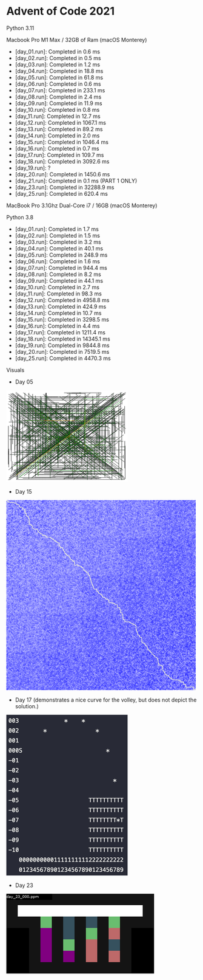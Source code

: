 # Advent of Code 2021

Python 3.11

Macbook Pro M1 Max / 32GB of Ram (macOS Monterey)

- [day_01.run]: Completed in 0.6 ms
- [day_02.run]: Completed in 0.5 ms
- [day_03.run]: Completed in 1.2 ms
- [day_04.run]: Completed in 18.8 ms
- [day_05.run]: Completed in 61.8 ms
- [day_06.run]: Completed in 0.6 ms
- [day_07.run]: Completed in 233.1 ms
- [day_08.run]: Completed in 2.4 ms
- [day_09.run]: Completed in 11.9 ms
- [day_10.run]: Completed in 0.8 ms
- [day_11.run]: Completed in 12.7 ms
- [day_12.run]: Completed in 1067.1 ms
- [day_13.run]: Completed in 89.2 ms
- [day_14.run]: Completed in 2.0 ms
- [day_15.run]: Completed in 1046.4 ms
- [day_16.run]: Completed in 0.7 ms
- [day_17.run]: Completed in 109.7 ms
- [day_18.run]: Completed in 3092.6 ms
- [day_19.run]: <broken> ?
- [day_20.run]: Completed in 1450.6 ms
- [day_21.run]: Completed in 0.1 ms (PART 1 ONLY)
- [day_23.run]: Completed in 32288.9 ms
- [day_25.run]: Completed in 620.4 ms

MacBook Pro 3.1Ghz Dual-Core i7 / 16GB (macOS Monterey)

Python 3.8

- [day_01.run]: Completed in 1.7 ms
- [day_02.run]: Completed in 1.5 ms
- [day_03.run]: Completed in 3.2 ms
- [day_04.run]: Completed in 40.1 ms
- [day_05.run]: Completed in 248.9 ms
- [day_06.run]: Completed in 1.6 ms
- [day_07.run]: Completed in 944.4 ms
- [day_08.run]: Completed in 8.2 ms
- [day_09.run]: Completed in 44.1 ms
- [day_10.run]: Completed in 2.7 ms
- [day_11.run]: Completed in 98.3 ms
- [day_12.run]: Completed in 4958.8 ms
- [day_13.run]: Completed in 424.9 ms
- [day_14.run]: Completed in 10.7 ms
- [day_15.run]: Completed in 3298.5 ms
- [day_16.run]: Completed in 4.4 ms
- [day_17.run]: Completed in 1211.4 ms
- [day_18.run]: Completed in 14345.1 ms
- [day_19.run]: Completed in 9844.8 ms
- [day_20.run]: Completed in 7519.5 ms
- [day_25.run]: Completed in 4470.3 ms

Visuals
- Day 05

![](visuals/day_05.png)

- Day 15

![](visuals/day_15.png)

- Day 17 (demonstrates a nice curve for the volley, but does not depict the solution.)

![](visuals/day_17.png)

- Day 23

![](visuals/day_23.gif)